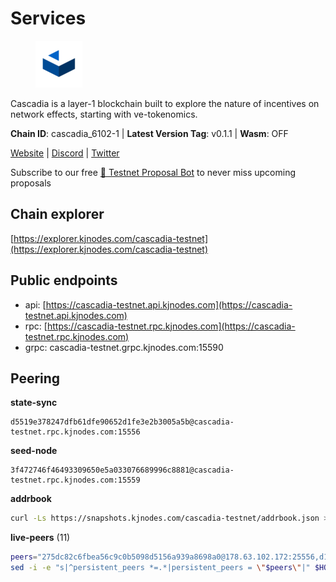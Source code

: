 # Services

<figure><img src="https://raw.githubusercontent.com/kj89/cosmos-images/main/logos/cascadia.png" alt=""><figcaption></figcaption></figure>

Cascadia is a layer-1 blockchain built to explore the  nature of incentives on network effects, starting  with ve-tokenomics.

**Chain ID**: cascadia_6102-1 | **Latest Version Tag**: v0.1.1 | **Wasm**: OFF

[Website](https://www.cascadia.foundation) | [Discord](https://discord.gg/cascadia) | [Twitter](https://twitter.com/CascadiaSystems)



Subscribe to our free [🤖 Testnet Proposal Bot](https://t.me/kjnodes_testnet_proposal_bot) to never miss upcoming proposals


## Chain explorer
[https://explorer.kjnodes.com/cascadia-testnet](https://explorer.kjnodes.com/cascadia-testnet)

## Public endpoints

* api: [https://cascadia-testnet.api.kjnodes.com](https://cascadia-testnet.api.kjnodes.com)
* rpc: [https://cascadia-testnet.rpc.kjnodes.com](https://cascadia-testnet.rpc.kjnodes.com)
* grpc: cascadia-testnet.grpc.kjnodes.com:15590

## Peering

**state-sync**

```text
d5519e378247dfb61dfe90652d1fe3e2b3005a5b@cascadia-testnet.rpc.kjnodes.com:15556
```

**seed-node**

```text
3f472746f46493309650e5a033076689996c8881@cascadia-testnet.rpc.kjnodes.com:15559
```

**addrbook**
```bash
curl -Ls https://snapshots.kjnodes.com/cascadia-testnet/addrbook.json > $HOME/.cascadiad/config/addrbook.json
```

**live-peers** (11)
```bash
peers="275dc82c6fbea56c9c0b5098d5156a939a8698a0@178.63.102.172:25556,d1469dbfc3becdf0ec1640d6812793f6d33a6eda@5.9.121.55:41956,e5ec693f420974e252ddbb488670925cc7e3524a@37.120.191.47:60756,8c3848f0f610b6fb82e4861660162b2fdabe755b@185.193.66.217:26656,4affb0923e1be1f18818db3ababe682c63f6a1e3@65.109.144.236:30656,783a3f911d98ad2eee043721a2cf47a253f58ea1@65.108.108.52:33656,54ca8125692084e0db82a7352d1ce42d8e075307@85.173.112.154:22656,23c3d082bd3a3102988c04085531461daa5a4b21@65.108.81.122:26656,fc698cb2ca4daff21f0e4c377503343cc72dd5eb@64.225.100.42:26656,ca229d8dc311901eccb08fe36c095c0365fa7c1d@65.21.225.10:43656,d5519e378247dfb61dfe90652d1fe3e2b3005a5b@65.109.68.190:15556"
sed -i -e "s|^persistent_peers *=.*|persistent_peers = \"$peers\"|" $HOME/.cascadiad/config/config.toml
```
